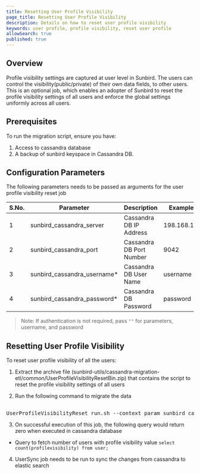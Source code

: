 ```yaml
---
title: Resetting User Profile Visibility
page_title: Resetting User Profile Visibility
description: Details on how to reset user profile visibility
keywords: user profile, profile visibility, reset user profile
allowSearch: true
published: true
---
```


## Overview

Profile visibility settings are captured at user level in Sunbird. The users can control the visibility(public/private) of their own data fields, to other users. This is an optional job, which enables an adopter of Sunbird to reset the profile visibility settings of all users and enforce the global settings uniformly across all users.

## Prerequisites

To run the migration script, ensure you have:

1. Access to cassandra database
2. A backup of sunbird keyspace in Cassandra DB.

## Configuration Parameters
The following parameters needs to be passed as arguments for the user profile visibility reset job

 S.No. | Parameter | Description | Example 
-------|-----------|-------------|---------
1 | sunbird_cassandra_server | Cassandra DB IP Address| 198.168.1.1
2 | sunbird_cassandra_port | Cassandra DB Port Number | 9042 
3 | sunbird_cassandra_username* | Cassandra DB User Name | username 
4 | sunbird_cassandra_password* | Cassandra DB Password | password 

> Note: If authentication is not required, pass `""` for parameters, username, and password

## Resetting User Profile Visibility

To reset user profile visibility of all the users:

1. Extract the archive file (sunbird-utils/cassandra-migration-etl/common/UserProfileVisibilityResetBin.zip) that contains the script to reset the profile visibility settings of all users

2. Run the following command to migrate the data
<pre> 
UserProfileVisibilityReset_run.sh --context_param sunbird_cassandra_server="{sunbird_cassandra_server}" --context_param sunbird_cassandra_port="{sunbird_cassandra_port}" --context_param sunbird_cassandra_username="{sunbird_cassandra_username}" --context_param sunbird_cassandra_password="{sunbird_cassandra_password}"
</pre>

3. On successful execution of this job, the following query would return zero when executed in cassandra database

 - Query to fetch number of users with profile visibility value
     ```select count(profilevisibility) from user;```
     
4. UserSync job needs to be run to sync the changes from cassandra to elastic search
